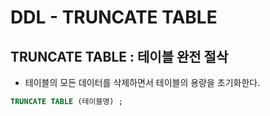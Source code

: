 # DDL - TRUNCATE TABLE

## TRUNCATE TABLE : 테이블 완전 절삭

* 테이블의 모든 데이터를 삭제하면서 테이블의 용량을 초기화한다.

```sql
TRUNCATE TABLE (테이블명) ;
```

